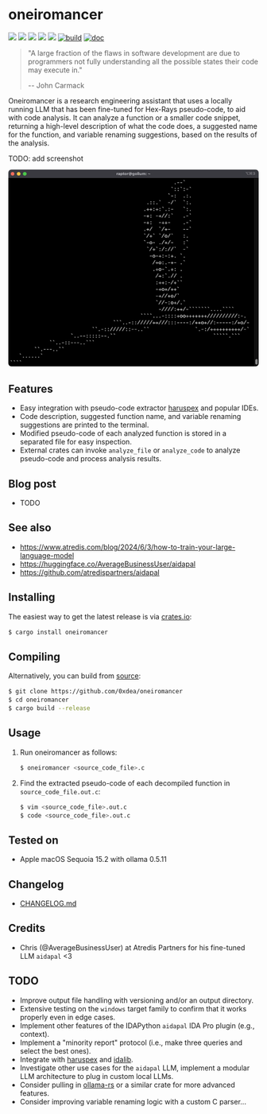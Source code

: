 # oneiromancer

[![](https://img.shields.io/github/stars/0xdea/oneiromancer.svg?style=flat&color=yellow)](https://github.com/0xdea/oneiromancer)
[![](https://img.shields.io/crates/v/oneiromancer?style=flat&color=green)](https://crates.io/crates/oneiromancer)
[![](https://img.shields.io/crates/d/oneiromancer?style=flat&color=red)](https://crates.io/crates/oneiromancer)
[![](https://img.shields.io/badge/twitter-%400xdea-blue.svg)](https://twitter.com/0xdea)
[![](https://img.shields.io/badge/mastodon-%40raptor-purple.svg)](https://infosec.exchange/@raptor)
[![build](https://github.com/0xdea/oneiromancer/actions/workflows/build.yml/badge.svg)](https://github.com/0xdea/oneiromancer/actions/workflows/build.yml)
[![doc](https://github.com/0xdea/oneiromancer/actions/workflows/doc.yml/badge.svg)](https://github.com/0xdea/oneiromancer/actions/workflows/doc.yml)

> "A large fraction of the flaws in software development are due to programmers not fully understanding all the possible
> states their code may execute in."
>
> -- John Carmack

Oneiromancer is a research engineering assistant that uses a locally running LLM that has been fine-tuned for Hex-Rays
pseudo-code, to aid with code analysis. It can analyze a function or a smaller code snippet, returning a high-level
description of what the code does, a suggested name for the function, and variable renaming suggestions, based on the
results of the analysis.

TODO: add screenshot

![](https://raw.githubusercontent.com/0xdea/oneiromancer/master/.img/screen01.png)

## Features

* Easy integration with pseudo-code extractor [haruspex](https://github.com/0xdea/haruspex) and popular IDEs.
* Code description, suggested function name, and variable renaming suggestions are printed to the terminal.
* Modified pseudo-code of each analyzed function is stored in a separated file for easy inspection.
* External crates can invoke `analyze_file` or `analyze_code` to analyze pseudo-code and process analysis results.

## Blog post

* TODO

## See also

* <https://www.atredis.com/blog/2024/6/3/how-to-train-your-large-language-model>
* <https://huggingface.co/AverageBusinessUser/aidapal>
* <https://github.com/atredispartners/aidapal>

## Installing

The easiest way to get the latest release is via [crates.io](https://crates.io/crates/oneiromancer):

```sh
$ cargo install oneiromancer
```

## Compiling

Alternatively, you can build from [source](https://github.com/0xdea/oneiromancer):

```sh
$ git clone https://github.com/0xdea/oneiromancer
$ cd oneiromancer
$ cargo build --release
```

## Usage

1. Run oneiromancer as follows:
    ```sh
    $ oneiromancer <source_code_file>.c
    ```
2. Find the extracted pseudo-code of each decompiled function in `source_code_file.out.c`:
    ```sh
    $ vim <source_code_file>.out.c
    $ code <source_code_file>.out.c
    ```

## Tested on

* Apple macOS Sequoia 15.2 with ollama 0.5.11

## Changelog

* [CHANGELOG.md](CHANGELOG.md)

## Credits

* Chris (@AverageBusinessUser) at Atredis Partners for his fine-tuned LLM `aidapal` <3

## TODO

* Improve output file handling with versioning and/or an output directory.
* Extensive testing on the `windows` target family to confirm that it works properly even in edge cases.
* Implement other features of the IDAPython `aidapal` IDA Pro plugin (e.g., context).
* Implement a "minority report" protocol (i.e., make three queries and select the best ones).
* Integrate with [haruspex](https://github.com/0xdea/haruspex) and [idalib](https://github.com/binarly-io/idalib).
* Investigate other use cases for the `aidapal` LLM, implement a modular LLM architecture to plug in custom local LLMs.
* Consider pulling in [ollama-rs](https://lib.rs/crates/ollama-rs) or a similar crate for more advanced features.
* Consider improving variable renaming logic with a custom C parser...
